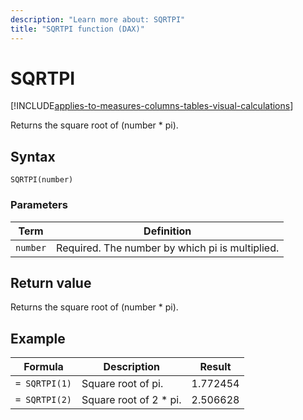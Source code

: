```yaml
---
description: "Learn more about: SQRTPI"
title: "SQRTPI function (DAX)"
---
```

# SQRTPI

[!INCLUDE[applies-to-measures-columns-tables-visual-calculations](includes/applies-to-measures-columns-tables-visual-calculations.md)]

Returns the square root of (number * pi).

## Syntax

```dax
SQRTPI(number)
```

### Parameters

|Term|Definition|
|--------|--------------|
|`number`|Required. The number by which pi is multiplied.|

## Return value

Returns the square root of (number * pi).

## Example

|Formula|Description|Result|
|-----------|---------------|----------|
|`= SQRTPI(1)`|Square root of pi.|1.772454|
|`= SQRTPI(2)`|Square root of 2 * pi.|2.506628|
